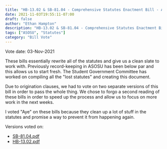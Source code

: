 ```yaml
---
title: "HB-13.02 & SB-81.04 - Comprehensive Statutes Enactment Bill - Aye"
date: 2021-11-03T19:55:11-07:00
draft: false
author: "Ethan Hampton"
description: "HB-13.02 & SB-81.04 - Comprehensive Statutes Enactment Bill - To clean up the ASOSU statutes"
tags: ["ASOSU", "Statutes"]
category: "Bill Vote"
---
```

Vote date: 03-Nov-2021

These bills essentially rewrite all of the statutes and give us a clean slate to work with. Previously record-keeping in ASOSU has been below par and this allows us to start fresh. The Student Government Committee has worked on compiling all the "lost statutes" and creating this document.

Due to origination clauses, we had to vote on two separate versions of this bill in order to pass the whole thing. We chose to forgo a second reading of these bills in order to speed up the process and allow us to focus on more work in the next weeks.

I voted "Aye" on these bills because they clean up a lot of stuff in the statutes and promise a way to prevent it from happening again.

Versions voted on:
- [SB-81.04.pdf](SB-81.04.pdf)
- [HB-13.02.pdf](HB-13.02.pdf)